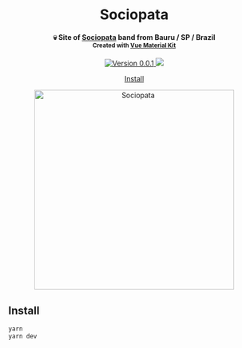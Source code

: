 <h1 align="center">Sociopata</h1>

<h4 align="center">
  💀 Site of <a href="https://sociopata.org" target="_blank" rel="nofollow noopener">Sociopata</a> band from Bauru / SP / Brazil<br>
  <small>Created with <a href="https://www.creative-tim.com/product/vue-material-kit" target="_blank" rel="nofollow noopener">Vue Material Kit</a></small>
</h4>

<p align="center">
  <a href="https://sociopata.org" target="_blank" rel="nofollow noopener">
    <img src="https://img.shields.io/badge/version-0.0.1-pink.svg" alt="Version 0.0.1">
  </a>
  <a href="https://www.paypal.com/cgi-bin/webscr?cmd=_donations&business=thibraga06%40gmail.com&item_name=Contribuir+para+o+desenvolvimento+de+projetos+open+source&currency_code=BRL&source=url" target="_blank" rel="nofollow noopener">
    <img src="https://img.shields.io/badge/donate-PayPal-green.svg">
  </a>
</p>

<p align="center">
  <a href="#install">Install</a>
</p>

<p align="center">
  <a href="https://sociopata.org" target="_blank" rel="nofollow noopener">
    <img src="https://raw.githubusercontent.com/thiagobraga/sociopata.org/master/src/images/screenshot.png" alt="Sociopata" width="400">
  </a>
</p>

## Install

``` sh
yarn
yarn dev
```
